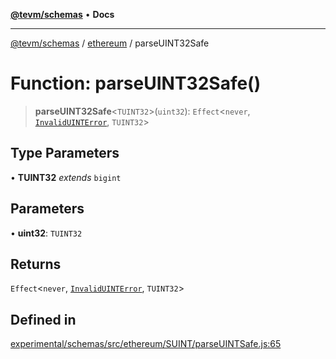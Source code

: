 [**@tevm/schemas**](../../README.md) • **Docs**

***

[@tevm/schemas](../../modules.md) / [ethereum](../README.md) / parseUINT32Safe

# Function: parseUINT32Safe()

> **parseUINT32Safe**\<`TUINT32`\>(`uint32`): `Effect`\<`never`, [`InvalidUINTError`](../classes/InvalidUINTError.md), `TUINT32`\>

## Type Parameters

• **TUINT32** *extends* `bigint`

## Parameters

• **uint32**: `TUINT32`

## Returns

`Effect`\<`never`, [`InvalidUINTError`](../classes/InvalidUINTError.md), `TUINT32`\>

## Defined in

[experimental/schemas/src/ethereum/SUINT/parseUINTSafe.js:65](https://github.com/evmts/tevm-monorepo/blob/main/experimental/schemas/src/ethereum/SUINT/parseUINTSafe.js#L65)
